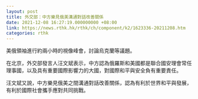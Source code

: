 ```yaml
---
layout: post
title: 外交部：中方樂見俄美溝通對話改善關係
date: 2021-12-08 16:27:19.000000000 +08:00
link: https://news.rthk.hk/rthk/ch/component/k2/1623336-20211208.htm
categories: rthk
---
```


美俄領袖進行約兩小時的視像峰會，討論烏克蘭等議題。

在北京，外交部發言人汪文斌表示，中方認為俄羅斯和美國都是聯合國安理會常任理事國，以及具有重要國際影響力的大國，對國際和平與安全負有重要責任。

汪文斌又說，中方樂見俄美之間溝通對話改善關係，認為有利於世界和平與發展，有利於國際社會攜手應對共同挑戰。

